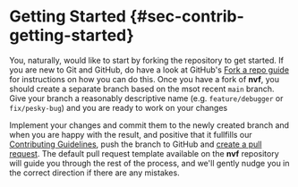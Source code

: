 # Getting Started {#sec-contrib-getting-started}

You, naturally, would like to start by forking the repository to get started. If
you are new to Git and GitHub, do have a look at GitHub's [Fork a repo guide](https://help.github.com/articles/fork-a-repo/)
for instructions on how you can do this. Once you have a fork of **nvf**, you
should create a separate branch based on the msot recent `main` branch. Give
your branch a reasonably descriptive name (e.g. `feature/debugger` or
`fix/pesky-bug`) and you are ready to work on your changes

Implement your changes and commit them to the newly created branch and when you
are happy with the result, and positive that it fullfills our [Contributing
Guidelines](#sec-guidelines), push the branch to GitHub and [create a pull
request](https://help.github.com/articles/creating-a-pull-request). The default
pull request template available on the **nvf** repository will guide you through
the rest of the process, and we'll gently nudge you in the correct direction if
there are any mistakes.
